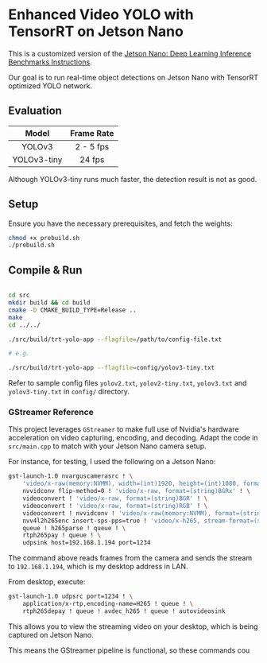 # Enhanced Video YOLO with TensorRT on Jetson Nano

This is a customized version of the [Jetson Nano: Deep Learning Inference Benchmarks Instructions](https://devtalk.nvidia.com/default/topic/1050377/jetson-nano/deep-learning-inference-benchmarking-instructions/).

Our goal is to run real-time object detections on Jetson Nano with TensorRT optimized YOLO network.

## Evaluation

|   Model   | Frame Rate |
| :-------: | :--------: |
|   YOLOv3  |  2 - 5 fps |
| YOLOv3-tiny |    24 fps |

Although YOLOv3-tiny runs much faster, the detection result is not as good.

## Setup

Ensure you have the necessary prerequisites, and fetch the weights:

```bash
chmod +x prebuild.sh
./prebuild.sh
```

## Compile & Run

```bash

cd src
mkdir build && cd build
cmake -D CMAKE_BUILD_TYPE=Release ..
make
cd ../../

./src/build/trt-yolo-app --flagfile=/path/to/config-file.txt

# e.g.

./src/build/trt-yolo-app --flagfile=config/yolov3-tiny.txt
```

Refer to sample config files `yolov2.txt`, `yolov2-tiny.txt`, `yolov3.txt` and `yolov3-tiny.txt` in `config/` directory.

### GStreamer Reference

This project leverages `GStreamer` to make full use of Nvidia's hardware acceleration on video capturing, encoding, and decoding. Adapt the code in `src/main.cpp` to match with your Jetson Nano camera setup.

For instance, for testing, I used the following on a Jetson Nano:

```bash
gst-launch-1.0 nvarguscamerasrc ! \
    'video/x-raw(memory:NVMM), width=(int)1920, height=(int)1080, format=(string)NV12, framerate=(fraction)30/1' ! \
    nvvidconv flip-method=0 ! 'video/x-raw, format=(string)BGRx' ! \
    videoconvert ! 'video/x-raw, format=(string)BGR' ! \
    videoconvert ! 'video/x-raw, format=(string)RGB' ! \
    videoconvert ! nvvidconv ! 'video/x-raw(memory:NVMM), format=(string)NV12' ! \
    nvv4l2h265enc insert-sps-pps=true ! 'video/x-h265, stream-format=(string)byte-stream' ! \
    queue ! h265parse ! queue ! \
    rtph265pay ! queue ! \
    udpsink host=192.168.1.194 port=1234
```

The command above reads frames from the camera and sends the stream to `192.168.1.194`, which is my desktop address in LAN.

From desktop, execute:

```bash
gst-launch-1.0 udpsrc port=1234 ! \
    application/x-rtp,encoding-name=H265 ! queue ! \
    rtph265depay ! queue ! avdec_h265 ! queue ! autovideosink
```

This allows you to view the streaming video on your desktop, which is being captured on Jetson Nano.

This means the GStreamer pipeline is functional, so these commands cou